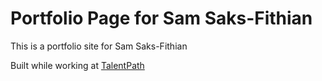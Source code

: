 # Portfolio Page for Sam Saks-Fithian

This is a portfolio site for Sam Saks-Fithian

Built while working at [TalentPath](https://talentpath.com/)